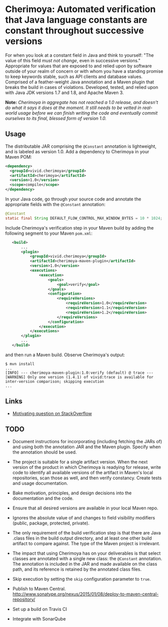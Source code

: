 # Cherimoya: Automated verification that Java language constants are constant throughout successive versions

For when you look at a constant field in Java and think to yourself: "The value of this field *must not change*, even in successive versions."
Appropriate for values that are exposed to and relied upon by software outside of your realm of concern or with whom you have a standing promise to keep keywords stable, such as API clients and database values.
Comprised of a feather-weight Java annotation and a Maven plugin that breaks the build in cases of violations.
Developed, tested, and relied upon with Java JDK versions 1.7 and 1.8, and Apache Maven 3.

**Note:** _Cherimoya in aggregate has not reached a 1.0 release, and doesn't do what it says it does at the moment. It still needs to be vetted in real-world usage before we can finish writing the code and eventually commit ourselves to its final, blessed form of version 1.0._

## Usage

The distributable JAR comprising the `@Constant` annotation is lightweight, and is labeled as version 1.0. Add a dependency to Cherimoya in your Maven POM:

```xml
<dependency>
  <groupId>vivid.cherimoya</groupId>
  <artifactId>cherimoya</artifactId>
  <version>1.0</version>
  <scope>compile</scope>
</dependency>
```

In your Java code, go through your source code and annotate the appropriate fields with the `@Constant` annotation:

```java
@Constant
static final String DEFAULT_FLOW_CONTROL_MAX_WINDOW_BYTES = 10 * 1024;
```

Include Cherimoya's verification step in your Maven build by adding the following segment to your Maven `pom.xml`:

```xml
   <build>
       ...
       <plugin>
           <groupId>vivid.cherimoya</groupId>
           <artifactId>cherimoya-maven-plugin</artifactId>
           <version>1.0</version>
           <executions>
               <execution>
                   <goals>
                       <goal>verify</goal>
                   </goals>
                   <configuration>
                       <requireVersions>
                           <requireVersion>1.0</requireVersion>
                           <requireVersion>1.1</requireVersion>
                           <requireVersion>1.2</requireVersion>
                       </requireVersions>
                   </configuration>
               </execution>
           </executions>
       </plugin>
       ...
   </build>
```

and then run a Maven build. Observe Cherimoya's output:

```
$ mvn install
...
[INFO] --- cherimoya-maven-plugin:1.0:verify (default) @ trace ---
[WARNING] Only one version (1.4.1) of vivid:trace is available for inter-version comparison; skipping execution
...
```

## Links

- [Motivating question on StackOverflow](https://stackoverflow.com/questions/41393794/good-practices-for-breaking-maven-build-when-specific-class-members-change-val)

## TODO

- Document instructions for incorporating (including fetching the JARs of) and using both the annotation JAR and the Maven plugin. Specify when the annotation should be used.
- The project is suitable for a single artifact version. When the next version of the product in which Cherimoya is readying for release, write code to identify all available versions of the artifact in Maven's local repositories, scan those as well, and then verify constancy. Create tests and usage documentation.
- Bake motivation, principles, and design decisions into the documentation and the code.

- Ensure that all desired versions are available in your local Maven repo.
- Ignores the absolute value of and changes to field visibility modifiers (public, package, protected, private).
- The only requirement of the build verification step is that there are Java .class files in the build output directory, and at least one other build artifact to compare against. The type of the Maven project is irrelevant.
- The impact that using Cherimoya has on your deliverables is that select classes are annotated with a single new class: the `@Constant` annotation. The annotation is included in the JAR and made available on the class path, and its reference is retained by the annotated class files.
- Skip execution by setting the `skip` configuration parameter to `true`.
- Publish to Maven Central. http://www.sonatype.org/nexus/2015/01/08/deploy-to-maven-central-repository/
- Set up a build on Travis CI
- Integrate with SonarQube
